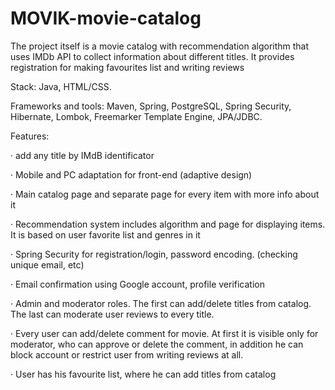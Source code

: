 # MOVIK-movie-catalog
The project itself is a movie catalog with recommendation algorithm that uses IMDb API to collect information about different titles. It provides registration for making favourites list and writing reviews

Stack: Java, HTML/CSS.

Frameworks and tools: Maven, Spring, PostgreSQL, Spring Security, Hibernate, Lombok, Freemarker Template Engine, JPA/JDBC.

Features:

· add any title by IMdB identificator

· Mobile and PC adaptation for front-end (adaptive design)

· Main catalog page and separate page for every item with more info about it

· Recommendation system includes algorithm and page for displaying items. It is based on user favorite list and genres in it

· Spring Security for registration/login, password encoding. (checking unique email, etc)

· Email confirmation using Google account, profile verification

· Admin and moderator roles. The first can add/delete titles from catalog. The last can moderate user reviews to every title.

· Every user can add/delete comment for movie. At first it is visible only for moderator, who can approve or delete the comment, in addition he can block account or restrict user from writing reviews at all.

· User has his favourite list, where he can add titles from catalog
